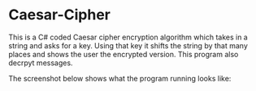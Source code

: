 # Caesar-Cipher

This is a C# coded Caesar cipher encryption algorithm which takes in a string and asks for a key. Using that key it shifts the string by that many places and shows the user the encrypted version. This program also decrpyt messages. 

The screenshot below shows what the program running looks like:
